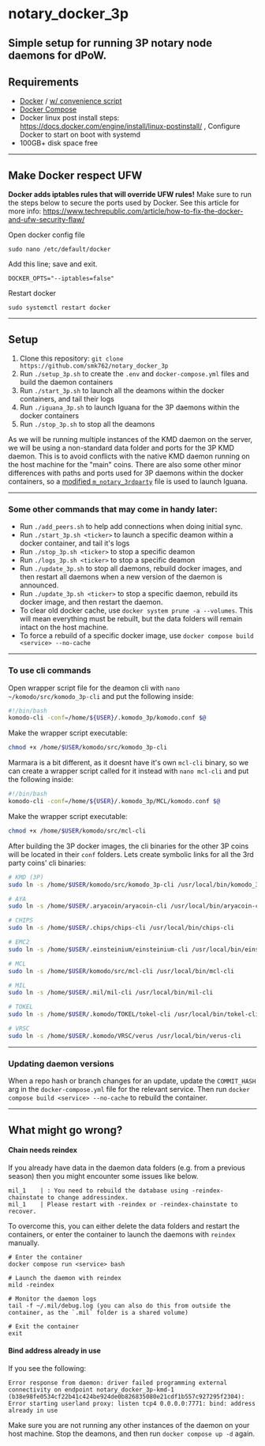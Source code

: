 # notary_docker_3p

Simple setup for running 3P notary node daemons for dPoW.
---
## Requirements

 - [Docker](https://docs.docker.com/engine/install/ubuntu/) / [w/ convenience script](https://docs.docker.com/engine/install/ubuntu/#install-using-the-convenience-script)
 - [Docker Compose](https://docs.docker.com/compose/install/linux/#install-using-the-repository)
 - Docker linux post install steps: https://docs.docker.com/engine/install/linux-postinstall/ , Configure Docker to start on boot with systemd
 - 100GB+ disk space free
---
## Make Docker respect UFW

**Docker adds iptables rules that will override UFW rules!** 
Make sure to run the steps below to secure the ports used by Docker. See this article for more info: https://www.techrepublic.com/article/how-to-fix-the-docker-and-ufw-security-flaw/

Open docker config file
```
sudo nano /etc/default/docker
```

Add this line; save and exit.
```
DOCKER_OPTS="--iptables=false"
```

Restart docker
```
sudo systemctl restart docker
```
---
## Setup

1. Clone this repository: `git clone https://github.com/smk762/notary_docker_3p`
2. Run `./setup_3p.sh` to create the `.env` and `docker-compose.yml` files and build the daemon containers
3. Run `./start_3p.sh` to launch all the deamons within the docker containers, and tail their logs
4. Run `./iguana_3p.sh` to launch Iguana for the 3P daemons within the docker containers
5. Run `./stop_3p.sh` to stop all the deamons

As we will be running multiple instances of the KMD daemon on the server, we will be using a non-standard data folder and ports for the 3P KMD daemon. This is to avoid conflicts with the native KMD daemon running on the host machine for the "main" coins.
There are also some other minor differences with paths and ports used for 3P daemons within the docker containers, so a [modified `m_notary_3rdparty`](https://github.com/KomodoPlatform/dPoW/blob/season-seven/iguana/m_notary_3rdparty_docker) file is used to launch Iguana.

---
### Some other commands that may come in handy later:
- Run `./add_peers.sh` to help add connections when doing initial sync.
- Run `./start_3p.sh <ticker>` to launch a specific deamon within a docker container, and tail it's logs
- Run `./stop_3p.sh <ticker>` to stop a specific deamon
- Run `./logs_3p.sh <ticker>` to stop a specific deamon
- Run `./update_3p.sh` to stop all daemons, rebuild docker images, and then restart all daemons when a new version of the daemon is announced.
- Run `./update_3p.sh <ticker>` to stop a specific daemon, rebuild its docker image, and then restart the daemon.
- To clear old docker cache, use `docker system prune -a --volumes`. This will mean everything must be rebuilt, but the data folders will remain intact on the host machine.
- To force a rebuild of a specific docker image, use `docker compose build <service> --no-cache`

---
### To use cli commands

Open wrapper script file for the deamon cli with `nano ~/komodo/src/komodo_3p-cli` and put the following inside:
```bash
#!/bin/bash
komodo-cli -conf=/home/${USER}/.komodo_3p/komodo.conf $@
```
Make the wrapper script executable:
```bash
chmod +x /home/$USER/komodo/src/komodo_3p-cli
```

Marmara is a bit different, as it doesnt have it's own `mcl-cli` binary, so we can create a wrapper script called for it instead with `nano mcl-cli` and put the following inside:
```bash
#!/bin/bash
komodo-cli -conf=/home/${USER}/.komodo_3p/MCL/komodo.conf $@
```
Make the wrapper script executable:
```bash
chmod +x /home/$USER/komodo/src/mcl-cli
```

After building the 3P docker images, the cli binaries for the other 3P coins will be located in their `conf` folders. Lets create symbolic links for all the 3rd party coins' cli binaries:
```bash
# KMD (3P)
sudo ln -s /home/$USER/komodo/src/komodo_3p-cli /usr/local/bin/komodo_3p-cli

# AYA
sudo ln -s /home/$USER/.aryacoin/aryacoin-cli /usr/local/bin/aryacoin-cli

# CHIPS
sudo ln -s /home/$USER/.chips/chips-cli /usr/local/bin/chips-cli

# EMC2
sudo ln -s /home/$USER/.einsteinium/einsteinium-cli /usr/local/bin/einsteinium-cli

# MCL
sudo ln -s /home/$USER/komodo/src/mcl-cli /usr/local/bin/mcl-cli

# MIL
sudo ln -s /home/$USER/.mil/mil-cli /usr/local/bin/mil-cli

# TOKEL
sudo ln -s /home/$USER/.komodo/TOKEL/tokel-cli /usr/local/bin/tokel-cli

# VRSC
sudo ln -s /home/$USER/.komodo/VRSC/verus /usr/local/bin/verus-cli
```
---
### Updating daemon versions

When a repo hash or branch changes for an update, update the `COMMIT_HASH` arg in the `docker-compose.yml` file for the relevant service. Then run `docker compose build <service> --no-cache` to rebuild the container.

---
## What might go wrong?

#### Chain needs reindex

If you already have data in the daemon data folders (e.g. from a previous season) then you might encounter some issues like below.
```
mil_1    | : You need to rebuild the database using -reindex-chainstate to change addressindex.
mil_1    | Please restart with -reindex or -reindex-chainstate to recover.
```

To overcome this, you can either delete the data folders and restart the containers, or enter the container to launch the daemons with `reindex` manually.

```
# Enter the container
docker compose run <service> bash

# Launch the daemon with reindex
mild -reindex

# Monitor the daemon logs
tail -f ~/.mil/debug.log (you can also do this from outside the container, as the `.mil` folder is a shared volume)

# Exit the container
exit
```
#### Bind address already in use

If you see the following:
```
Error response from daemon: driver failed programming external connectivity on endpoint notary_docker_3p-kmd-1 (b38e98fe0534cf22b41c424be924de0b826835080e21cdf1b557c927295f2304): Error starting userland proxy: listen tcp4 0.0.0.0:7771: bind: address already in use
```

Make sure you are not running any other instances of the daemon on your host machine. Stop the deamons, and then run `docker compose up -d` again.
